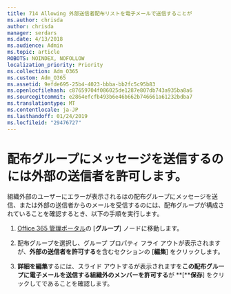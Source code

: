 ```yaml
---
title: 714 Allowing 外部送信者配布リストを電子メールで送信することが
ms.author: chrisda
author: chrisda
manager: serdars
ms.date: 4/13/2018
ms.audience: Admin
ms.topic: article
ROBOTS: NOINDEX, NOFOLLOW
localization_priority: Priority
ms.collection: Adm_O365
ms.custom: Adm_O365
ms.assetid: 9efde695-25b4-4023-bbba-bb2fc5c95b83
ms.openlocfilehash: c87659704f086025de1287e807db743a935ba8a6
ms.sourcegitcommit: e2864efcfb493b6e46b662b746661a61232bdba7
ms.translationtype: MT
ms.contentlocale: ja-JP
ms.lasthandoff: 01/24/2019
ms.locfileid: "29476727"
---
```

# <a name="allow-external-senders-to-send-messages-to-distribution-groups"></a>配布グループにメッセージを送信するのには外部の送信者を許可します。

組織外部のユーザーにエラーが表示されるはの配布グループにメッセージを送信、または外部の送信者からのメールを受信するのには、配布グループが構成されていることを確認するとき、以下の手順を実行します。
  
1. [Office 365 管理ポータル](https://portal.office.com/adminportal/home#/groups)の [**グループ**] ノードに移動します。
    
2. 配布グループを選択し、グループ プロパティ フライ アウトが表示されますが、**外部の送信者を許可する**を含むセクションの [**編集**] をクリックします。
    
3. **詳細を編集**するには、スライド アウトするが表示されますを**この配布グループに電子メールを送信する組織外のメンバーを許可する**が **[****保存**] をクリックしてであることを確認します。
    

